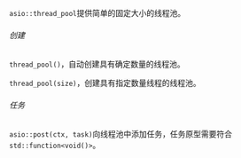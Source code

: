 `asio::thread_pool`提供简单的固定大小的线程池。

###### 创建

`thread_pool()`，自动创建具有确定数量的线程池。

`thread_pool(size)`，创建具有指定数量线程的线程池。

###### 任务

`asio::post(ctx, task)`向线程池中添加任务，任务原型需要符合`std::function<void()>`。
